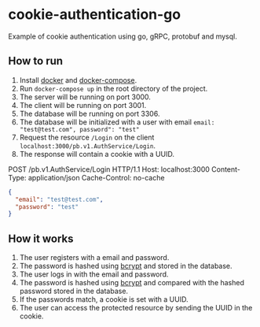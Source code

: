# cookie-authentication-go

Example of cookie authentication using go, gRPC, protobuf and mysql.

## How to run

1. Install [docker](https://docs.docker.com/install/) and [docker-compose](https://docs.docker.com/compose/install/).
2. Run `docker-compose up` in the root directory of the project.
3. The server will be running on port 3000.
4. The client will be running on port 3001.
5. The database will be running on port 3306.
6. The database will be initialized with a user with email
   `email: "test@test.com", password": "test"`
7. Request the resource `/Login` on the client `localhost:3000/pb.v1.AuthService/Login`.
8. The response will contain a cookie with a UUID.

POST /pb.v1.AuthService/Login HTTP/1.1
Host: localhost:3000
Content-Type: application/json
Cache-Control: no-cache

```json
{
  "email": "test@test.com",
  "password": "test"
}
```

## How it works

1. The user registers with a email and password.
2. The password is hashed using [bcrypt](https://godoc.org/golang.org/x/crypto/bcrypt) and stored in the database.
3. The user logs in with the email and password.
4. The password is hashed using [bcrypt](https://godoc.org/golang.org/x/crypto/bcrypt) and compared with the hashed
   password stored in the database.
5. If the passwords match, a cookie is set with a UUID.
6. The user can access the protected resource by sending the UUID in the cookie.